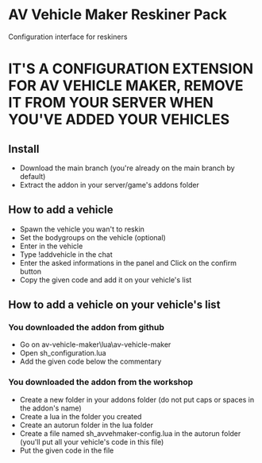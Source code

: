 # AV Vehicle Maker Reskiner Pack
Configuration interface for reskiners

# IT'S A CONFIGURATION EXTENSION FOR AV VEHICLE MAKER, REMOVE IT FROM YOUR SERVER WHEN YOU'VE ADDED YOUR VEHICLES

## Install
- Download the main branch (you're already on the main branch by default)
- Extract the addon in your server/game's addons folder

## How to add a vehicle
- Spawn the vehicle you wan't to reskin
- Set the bodygroups on the vehicle (optional)
- Enter in the vehicle
- Type !addvehicle in the chat
- Enter the asked informations in the panel and Click on the confirm button
- Copy the given code and add it on your vehicle's list

## How to add a vehicle on your vehicle's list
### You downloaded the addon from github
- Go on av-vehicle-maker\lua\av-vehicle-maker
- Open sh_configuration.lua
- Add the given code below the commentary

### You downloaded the addon from the workshop
- Create a new folder in your addons folder (do not put caps or spaces in the addon's name)
- Create a lua in the folder you created
- Create an autorun folder in the lua folder
- Create a file named sh_avvehmaker-config.lua in the autorun folder (you'll put all your vehicle's code in this file)
- Put the given code in the file